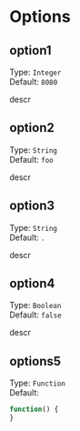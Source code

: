 # Options

## option1
Type: `Integer`  
Default: `8080`

descr

## option2
Type: `String`  
Default: `foo`

descr

## option3
Type: `String`  
Default: `.`

descr

## option4
Type: `Boolean`  
Default: `false`

descr

## options5
Type: `Function`  
Default:

```js
function() {
}
```
